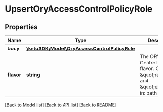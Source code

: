 # UpsertOryAccessControlPolicyRole

## Properties
Name | Type | Description | Notes
------------ | ------------- | ------------- | -------------
**body** | [**\ketoSDK\Model\OryAccessControlPolicyRole**](OryAccessControlPolicyRole.md) |  | [optional] 
**flavor** | **string** | The ORY Access Control Policy flavor. Can be \&quot;regex\&quot; and \&quot;exact\&quot;.  in: path | 

[[Back to Model list]](../README.md#documentation-for-models) [[Back to API list]](../README.md#documentation-for-api-endpoints) [[Back to README]](../README.md)


